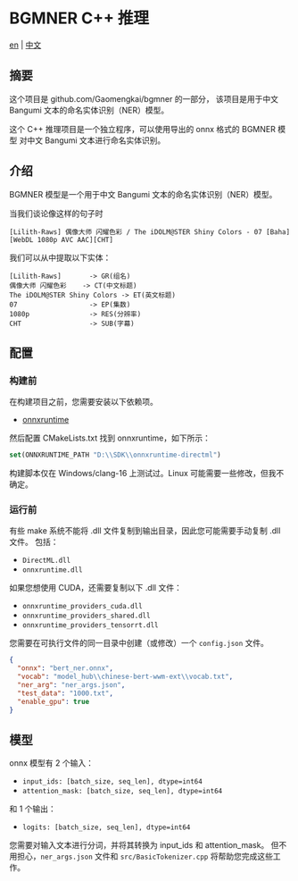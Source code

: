# BGMNER C++ 推理

[en](README.en.md) | [中文](README.md)


## 摘要

这个项目是 github.com/Gaomengkai/bgmner 的一部分，
该项目是用于中文 Bangumi 文本的命名实体识别（NER）模型。

这个 C++ 推理项目是一个独立程序，可以使用导出的 onnx 格式的 BGMNER 模型
对中文 Bangumi 文本进行命名实体识别。

## 介绍

BGMNER 模型是一个用于中文 Bangumi 文本的命名实体识别（NER）模型。

当我们谈论像这样的句子时
```text
[Lilith-Raws] 偶像大师 闪耀色彩 / The iDOLM@STER Shiny Colors - 07 [Baha][WebDL 1080p AVC AAC][CHT]
```
我们可以从中提取以下实体：
```text
[Lilith-Raws]       -> GR(组名)
偶像大师 闪耀色彩    -> CT(中文标题)
The iDOLM@STER Shiny Colors -> ET(英文标题)
07                  -> EP(集数)
1080p               -> RES(分辨率)
CHT                 -> SUB(字幕)
```

## 配置

### 构建前

在构建项目之前，您需要安装以下依赖项。

- [onnxruntime](https://github.com/microsoft/onnxruntime)

然后配置 CMakeLists.txt 找到 onnxruntime，如下所示：

```cmake
set(ONNXRUNTIME_PATH "D:\\SDK\\onnxruntime-directml")
```

构建脚本仅在 Windows/clang-16 上测试过。Linux 可能需要一些修改，但我不确定。

### 运行前

有些 make 系统不能将 .dll 文件复制到输出目录，因此您可能需要手动复制 .dll 文件。
包括：
- `DirectML.dll`
- `onnxruntime.dll`

如果您想使用 CUDA，还需要复制以下 .dll 文件：
- `onnxruntime_providers_cuda.dll`
- `onnxruntime_providers_shared.dll`
- `onnxruntime_providers_tensorrt.dll`

您需要在可执行文件的同一目录中创建（或修改）一个 `config.json` 文件。

```json
{
  "onnx": "bert_ner.onnx",
  "vocab": "model_hub\\chinese-bert-wwm-ext\\vocab.txt",
  "ner_arg": "ner_args.json",
  "test_data": "1000.txt",
  "enable_gpu": true
}
```

## 模型

onnx 模型有 2 个输入：

- `input_ids: [batch_size, seq_len], dtype=int64`
- `attention_mask: [batch_size, seq_len], dtype=int64`

和 1 个输出：

- `logits: [batch_size, seq_len], dtype=int64`

您需要对输入文本进行分词，并将其转换为 input_ids 和 attention_mask。
但不用担心，`ner_args.json` 文件和 `src/BasicTokenizer.cpp` 将帮助您完成这些工作。
